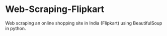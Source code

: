 # Web-Scraping-Flipkart
Web scraping an online shopping site in India (Flipkart) using BeautifulSoup in python. 
